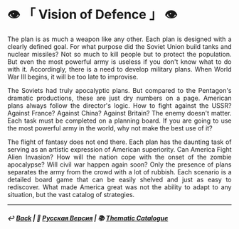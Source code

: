 # 👁️ 「 Vision of Defence 」 👁️

<p align="justify">The plan is as much a weapon like any other. Each plan is designed with a clearly defined goal. For what purpose did the Soviet Union build tanks and nuclear missiles? Not so much to kill people but to protect the population. But even the most powerful army is useless if you don't know what to do with it. Accordingly, there is a need to develop military plans. When World War III begins, it will be too late to improvise. </p>

<p align="justify">The Soviets had truly apocalyptic plans. But compared to the Pentagon's dramatic productions, these are just dry numbers on a page. American plans always follow the director's logic. How to fight against the USSR? Against France? Against China? Against Britain? The enemy doesn't matter. Each task must be completed on a planning board. If you are going to use the most powerful army in the world, why not make the best use of it?</p>

<p align="justify">The flight of fantasy does not end there. Each plan has the daunting task of serving as an artistic expression of American superiority. Can America Fight Alien Invasion? How will the nation cope with the onset of the zombie apocalypse? Will civil war happen again soon? Only the presence of plans separates the army from the crowd with a lot of rubbish. Each scenario is a detailed board game that can be easily shelved and just as easy to rediscover. What made America great was not the ability to adapt to any situation, but the vast catalog of strategies.</p>

***

##### ↩️ [Back](index.md) | 🌻 [Русская Версия](vision_of_defence-2.md) | 📚 [Thematic Catalogue](index_t.md)
